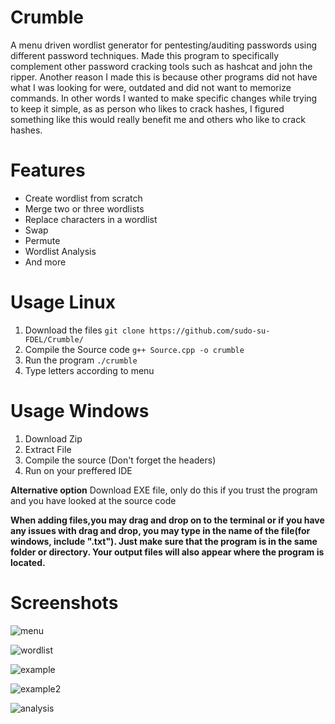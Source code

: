 
# Crumble 

A menu driven wordlist generator for pentesting/auditing passwords using different password techniques.
Made this program to specifically complement other password cracking tools such as hashcat and john the ripper.
Another reason I made this is because other programs did not have what I was looking for were, outdated and did not want to memorize commands.
In other words I wanted to make specific changes while trying to keep it simple, as as person who likes to crack hashes, I figured something like this would really benefit me and others who like to crack hashes.

# Features


* Create wordlist from scratch
* Merge two or three wordlists
* Replace characters in a wordlist
* Swap 
* Permute
* Wordlist Analysis
* And more


# Usage Linux
1. Download the files `git clone https://github.com/sudo-su-FDEL/Crumble/`
2. Compile the Source code `g++ Source.cpp -o crumble`
3. Run the program `./crumble`
4. Type letters according to menu

# Usage Windows
1. Download Zip
2. Extract File
3. Compile the source (Don't forget the headers)
4. Run on your preffered IDE

**Alternative option**
Download EXE file, only do this if you trust the program and you have looked at the source code



**When adding files,you may drag and drop on to the terminal or if you have any issues with drag and drop, you may type in the name of the file(for windows, include ".txt"). Just make sure that the program is in the same folder or directory. Your output files will also appear where the program is located.**

# Screenshots
![menu](https://user-images.githubusercontent.com/58496330/130493026-4e27c4b2-a72c-46a1-b248-caa9a9c6d563.PNG)

![wordlist](https://user-images.githubusercontent.com/58496330/130493052-d0e4c59e-51fb-4885-8da1-c6b24abc764a.PNG)

![example](https://user-images.githubusercontent.com/58496330/130493069-3dd421a0-3a53-473c-9ff8-2679b8d8a8a4.PNG)

![example2](https://user-images.githubusercontent.com/58496330/130493081-fcf2c8e4-9fc9-43ce-be8c-bbc4ea8ecb57.PNG)

![analysis](https://user-images.githubusercontent.com/58496330/130493095-5febe1d8-6266-4208-b968-908af66944f0.PNG)
